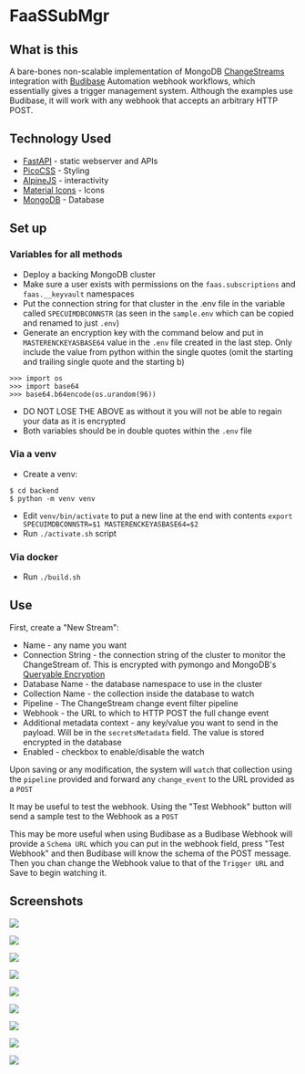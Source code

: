 # FaaSSubMgr

## What is this

A bare-bones non-scalable implementation of MongoDB [ChangeStreams](https://www.mongodb.com/docs/manual/changeStreams/) integration with [Budibase](https://budibase.com/product/#automate) Automation webhook workflows, which essentially gives a trigger management system. Although the examples use Budibase, it will work with any webhook that accepts an arbitrary HTTP POST.

## Technology Used
* [FastAPI](https://fastapi.tiangolo.com/) - static webserver and APIs
* [PicoCSS](https://picocss.com/) - Styling
* [AlpineJS](https://alpinejs.dev/) - interactivity
* [Material Icons](https://fonts.google.com/icons) - Icons
* [MongoDB](https://www.mongodb.com/) - Database

## Set up
### Variables for all methods
* Deploy a backing MongoDB cluster
* Make sure a user exists with permissions on the `faas.subscriptions` and `faas.__keyvault` namespaces
* Put the connection string for that cluster in the .env file in the variable called `SPECUIMDBCONNSTR` (as seen in the `sample.env` which can be copied and renamed to just `.env`)
* Generate an encryption key with the command below and put in `MASTERENCKEYASBASE64` value in the `.env` file created in the last step. Only include the value from python within the single quotes (omit the starting and trailing single quote and the starting b)
```
>>> import os
>>> import base64
>>> base64.b64encode(os.urandom(96))
```
* DO NOT LOSE THE ABOVE as without it you will not be able to regain your data as it is encrypted
* Both variables should be in double quotes within the `.env` file

### Via a venv
* Create a venv:
```
$ cd backend
$ python -m venv venv
```
* Edit `venv/bin/activate` to put a new line at the end with contents `export SPECUIMDBCONNSTR=$1 MASTERENCKEYASBASE64=$2`
* Run `./activate.sh` script

### Via docker
* Run `./build.sh`

## Use
First, create a "New Stream":
* Name - any name you want
* Connection String - the connection string of the cluster to monitor the ChangeStream of. This is encrypted with pymongo and MongoDB's [Queryable Encryption](https://www.mongodb.com/docs/manual/core/queryable-encryption/)
* Database Name - the database namespace to use in the cluster
* Collection Name - the collection inside the database to watch
* Pipeline - The ChangeStream change event filter pipeline
* Webhook - the URL to which to HTTP POST the full change event
* Additional metadata context - any key/value you want to send in the payload. Will be in the `secretsMetadata` field. The value is stored encrypted in the database
* Enabled - checkbox to enable/disable the watch

Upon saving or any modification, the system will `watch` that collection using the `pipeline` provided and forward any `change_event` to the URL provided as a `POST`

It may be useful to test the webhook. Using the "Test Webhook" button will send a sample test to the Webhook as a `POST`

This may be more useful when using Budibase as a Budibase Webhook will provide a `Schema URL` which you can put in the webhook field, press "Test Webhook" and then Budibase will know the schema of the POST message. Then you chan change the Webhook value to that of the `Trigger URL` and Save to begin watching it.

## Screenshots

![](/screenshots/ss01.png)

![](/screenshots/ss02.png)

![](/screenshots/ss02_alt.png)

![](/screenshots/ss03.png)

![](/screenshots/ss04.png)

![](/screenshots/miniscaletest.gif)

![](/screenshots/ss05.png)

![](/screenshots/ss07.png)

![](/screenshots/ss06.png)